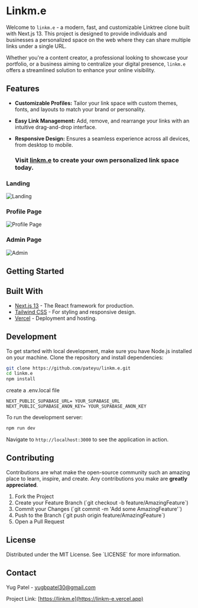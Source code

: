 
# Linkm.e

Welcome to `linkm.e` - a modern, fast, and customizable Linktree clone built with Next.js 13. This project is designed to provide individuals and businesses a personalized space on the web where they can share multiple links under a single URL. 

Whether you're a content creator, a professional looking to showcase your portfolio, or a business aiming to centralize your digital presence, `linkm.e` offers a streamlined solution to enhance your online visibility.

## Features

- **Customizable Profiles:** Tailor your link space with custom themes, fonts, and layouts to match your brand or personality.
- **Easy Link Management:** Add, remove, and rearrange your links with an intuitive drag-and-drop interface.
- **Responsive Design:** Ensures a seamless experience across all devices, from desktop to mobile.

  ### Visit [linkm.e](https://linkm-e.vercel.app) to create your own personalized link space today.
### Landing
![Landing](https://i.imgur.com/5znQvZb.png)
### Profile Page
![Profile Page](https://i.imgur.com/IDb4aTA.png)
### Admin Page
![Admin](https://i.imgur.com/f397ad5.png)

## Getting Started

## Built With

- [Next.js 13](https://nextjs.org/) - The React framework for production.
- [Tailwind CSS](https://tailwindcss.com/) - For styling and responsive design.
- [Vercel](https://vercel.com/) - Deployment and hosting.

## Development

To get started with local development, make sure you have Node.js installed on your machine. Clone the repository and install dependencies:

```bash
git clone https://github.com/pateyu/linkm.e.git
cd linkm.e
npm install
```
create a .env.local file

```.env.local
NEXT_PUBLIC_SUPABASE_URL= YOUR_SUPABASE_URL
NEXT_PUBLIC_SUPABASE_ANON_KEY= YOUR_SUPABASE_ANON_KEY
```

To run the development server:

```bash
npm run dev
```

Navigate to `http://localhost:3000` to see the application in action.

## Contributing

Contributions are what make the open-source community such an amazing place to learn, inspire, and create. Any contributions you make are **greatly appreciated**.

1. Fork the Project
2. Create your Feature Branch (\`git checkout -b feature/AmazingFeature\`)
3. Commit your Changes (\`git commit -m 'Add some AmazingFeature'\`)
4. Push to the Branch (\`git push origin feature/AmazingFeature\`)
5. Open a Pull Request

## License

Distributed under the MIT License. See \`LICENSE\` for more information.

## Contact

Yug Patel - yugbpatel30@gmail.com

Project Link: [https://linkm.e](https://linkm-e.vercel.app)

